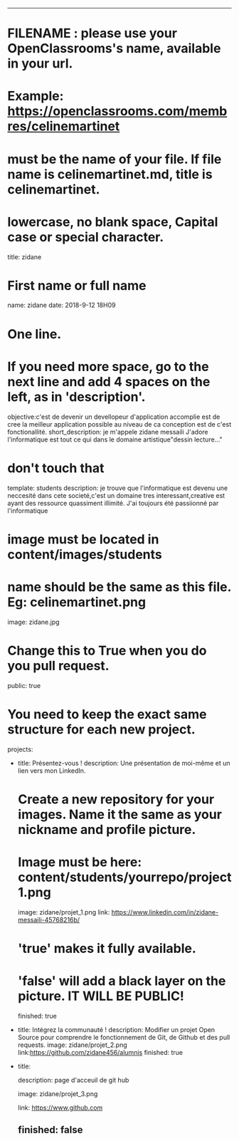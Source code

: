 ---
# FILENAME : please use your OpenClassrooms's name, available in your url.
# Example: https://openclassrooms.com/membres/celinemartinet
# must be the name of your file. If file name is celinemartinet.md, title is celinemartinet.
# lowercase, no blank space, Capital case or special character.
title: zidane
# First name or full name
name: zidane 
date: 2018-9-12 18H09

# One line.
# If you need more space, go to the next line and add 4 spaces on the left, as in 'description'.
objective:c'est de devenir un devellopeur d'application accomplie est de cree la meilleur application possible au niveau de ca conception est de c'est fonctionallité.
short_description: je m'appele zidane messaili J'adore l'informatique est tout ce qui dans le domaine artistique"dessin lecture..." 

# don't touch that
template: students
description:
je trouve que l'informatique  est devenu une neccesité dans cete societé,c'est un domaine tres interessant,creative est ayant   des ressource quassiment illimité. J'ai toujours été passiionné par l'informatique


# image must be located in content/images/students
# name should be the same as this file. Eg: celinemartinet.png
image: zidane.jpg

# Change this to True when you do you pull request.
public: true

# You need to keep the exact same structure for each new project.
projects:
  - title: Présentez-vous !
    description: Une présentation de moi-même et un lien vers mon LinkedIn.
    # Create a new repository for your images. Name it the same as your nickname and profile picture.
    # Image must be here: content/students/yourrepo/project1.png
    image: zidane/projet_1.png
    link: https://www.linkedin.com/in/zidane-messaili-45768216b/
    # 'true' makes it fully available.
    # 'false' will add a black layer on the picture. IT WILL BE PUBLIC!
    finished: true
  - title: Intégrez la communauté !
    description: Modifier un projet Open Source pour comprendre le fonctionnement de Git, de Github et des pull requests. 
    image: zidane/projet_2.png
    link:https://github.com/zidane456/alumnis
    finished: true
  - title: 

    description: page d'acceuil de git hub

    image: zidane/projet_3.png

    link: https://www.github.com

    finished: false
	---  